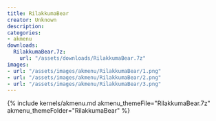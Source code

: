 ```yaml
---
title: RilakkumaBear
creator: Unknown
description: 
categories:
- akmenu
downloads:
  RilakkumaBear.7z:
    url: "/assets/downloads/RilakkumaBear.7z"
images:
- url: "/assets/images/akmenu/RilakkumaBear/1.png"
- url: "/assets/images/akmenu/RilakkumaBear/2.png"
- url: "/assets/images/akmenu/RilakkumaBear/3.png"
---
```


{% include kernels/akmenu.md akmenu_themeFile="RilakkumaBear.7z" akmenu_themeFolder="RilakkumaBear" %}
